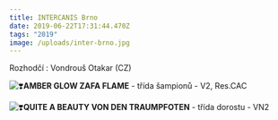 ```yaml
---
title: INTERCANIS Brno
date: 2019-06-22T17:31:44.470Z
tags: "2019"
image: /uploads/inter-brno.jpg
---
```

Rozhodčí : Vondrouš Otakar (CZ)

![❣️](https://static.xx.fbcdn.net/images/emoji.php/v9/teb/1/16/2763.png)**AMBER GLOW ZAFA FLAME** - třída šampionů - V2, Res.CAC

![❣️](https://static.xx.fbcdn.net/images/emoji.php/v9/teb/1/16/2763.png)**QUITE A BEAUTY VON DEN TRAUMPFOTEN** - třída dorostu - VN2